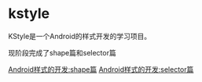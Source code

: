 # kstyle
KStyle是一个Android的样式开发的学习项目。

现阶段完成了shape篇和selector篇

[Android样式的开发:shape篇](http://keeganlee.me/post/android/20150830)
[Android样式的开发:selector篇](http://keeganlee.me/post/android/20150905)
